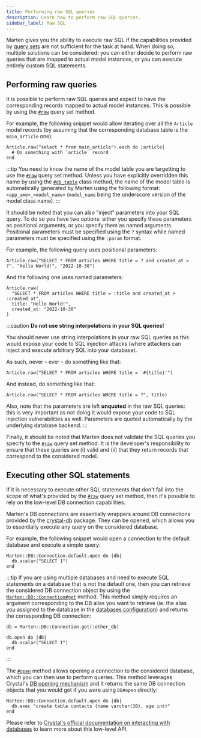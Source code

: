 ```yaml
---
title: Performing raw SQL queries
description: Learn how to perform raw SQL queries.
sidebar_label: Raw SQL
---
```


Marten gives you the ability to execute raw SQL if the capabilities provided by [query sets](./queries) are not sufficient for the task at hand. When doing so, multiple solutions can be considered: you can either decide to perform raw queries that are mapped to actual model instances, or you can execute entirely custom SQL statements.

## Performing raw queries

It is possible to perform raw SQL queries and expect to have the corresponding records mapped to actual model instances. This is possible by using the [`#raw`](./reference/query-set#raw) query set method.

For example, the following snippet would allow iterating over all the `Article` model records (by assuming that the corresponding database table is the `main_article` one):

```crystal
Article.raw("select * from main_article").each do |article|
  # Do something with `article` record
end
```

:::tip
You need to know the name of the model table you are targetting to use the [`#raw`](./reference/query-set#raw) query set method. Unless you have explicitly overridden this name by using the [`#db_table`](pathname:///api/0.3/Marten/DB/Model/Table/ClassMethods.html#db_table(db_table%3AString|Symbol)-instance-method) class method, the name of the model table is automatically generated by Marten using the following format: `<app_ame>_<model_name>` (`model_name` being the underscore version of the model class name).
:::

It should be noted that you can also "inject" parameters into your SQL query. To do so you have two options: either you specify these parameters as positional arguments, or you specify them as named arguments. Positional parameters must be specified using the `?` syntax while named parameters must be specified using the `:param` format.

For example, the following query uses positional parameters:

```crystal
Article.raw("SELECT * FROM articles WHERE title = ? and created_at > ?", "Hello World!", "2022-10-30")
```

And the following one uses named parameters:

```crystal
Article.raw(
  "SELECT * FROM articles WHERE title = :title and created_at > :created_at", 
  title: "Hello World!", 
  created_at: "2022-10-30"
)
```

:::caution 
**Do not use string interpolations in your SQL queries!**

You should never use string interpolations in your raw SQL queries as this would expose your code to SQL injection attacks (where attackers can inject and execute arbitrary SQL into your database).

As such, never - ever - do something like that:

```crystal
Article.raw("SELECT * FROM articles WHERE title = '#{title}'")
```

And instead, do something like that:

```crystal
Article.raw("SELECT * FROM articles WHERE title = ?", title)
```

Also, note that the parameters are left **unquoted** in the raw SQL queries: this is very important as not doing it would expose your code to SQL injection vulnerabilities as well. Parameters are quoted automatically by the underlying database backend.
:::

Finally, it should be noted that Marten does not validate the SQL queries you specify to the [`#raw`](./reference/query-set#raw) query set method. It is the developer's responsibility to ensure that these queries are (i) valid and (ii) that they return records that correspond to the considered model.

## Executing other SQL statements

If it is necessary to execute other SQL statements that don't fall into the scope of what's provided by the [`#raw`](./reference/query-set#raw) query set method, then it's possible to rely on the low-level DB connection capabilities.

Marten's DB connections are essentially wrappers around DB connections provided by the [crystal-db](https://github.com/crystal-lang/crystal-db) package. They can be opened, which allows you to essentially execute any query on the considered database.

For example, the following snippet would open a connection to the default database and execute a simple query:

```crystal
Marten::DB::Connection.default.open do |db|
  db.scalar("SELECT 1")
end
```

:::tip
If you are using multiple databases and need to execute SQL statements on a database that is not the default one, then you can retrieve the considered DB connection object by using the [`Marten::DB::Connection#get`](pathname:///api/0.3/Marten/DB/Connection.html#get(db_alias%3AString|Symbol)-class-method) method. This method simply requires an argument corresponding to the DB alias you want to retrieve (ie. the alias you assigned to the database in the [databases configuration](../development/reference/settings#database-settings)) and returns the corresponding DB connection:

```crystal
db = Marten::DB::Connection.get(:other_db)

db.open do |db|
  db.scalar("SELECT 1")
end
```
:::

The [`#open`](pathname:///api/0.3/Marten/DB/Connection/Base.html#open(%26)-instance-method) method allows opening a connection to the considered database, which you can then use to perform queries. This method leverages Crystal's [DB opening mechanism](https://crystal-lang.org/reference/database/index.html#open-database) and it returns the same DB connection objects that you would get if you were using `DB#open` directly:

```crystal
Marten::DB::Connection.default.open do |db|
  db.exec "create table contacts (name varchar(30), age int)"
end
```

Please refer to [Crystal's official documentation on interacting with databases](https://crystal-lang.org/reference/database/index.html) to learn more about this low-level API.
